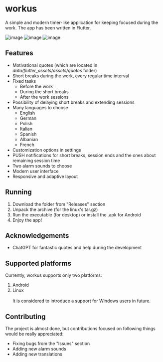 # workus
A simple and modern timer-like application for keeping focused during the work. The app has been written in Flutter.

![image](https://github.com/SiekamCebule/workus/assets/61906978/edccd45a-1390-4d18-a28e-dced12354253)
![image](https://github.com/SiekamCebule/workus/assets/61906978/6802a0e5-e323-40f5-ad1c-6ff5194469cd)
![image](https://github.com/SiekamCebule/workus/assets/61906978/474e8631-120f-4973-81f5-1976d625a52a)

## Features
- Motivational quotes (which are located in *data/flutter_assets/assets/quotes* folder)
- Short breaks during the work, every regular time interval
- Fixed tasks
    - Before the work
    - During the short breaks
    - After the work sessions
- Possibility of delaying short breaks and extending sessions
- Many languages to choose
    - English
    - German
    - Polish
    - Italian
    - Spanish
    - Albanian
    - French
- Customization options in settings
- PUSH notifications for short breaks, session ends and the ones about remaining session time
- Two alarm sounds to choose
- Modern user interface
- Responsive and adaptive layout

## Running
1. Download the folder from "Releases" section
2. Unpack the archive (for the linux's tar.gz)
3. Run the executable (for desktop) or install the .apk for Android
4. Enjoy the app!
## Acknowledgements
- ChatGPT for fantastic quotes and help during the development

## Supported platforms
Currently, workus supports only two platforms:
1. Android
2. Linux <br> <br>
It is considered to introduce a support for Windows users in future.
## Contributing
The project is almost done, but contributions focused on following things would be really appreciated:
- Fixing bugs from the "Issues" section
- Adding new alarm sounds
- Adding new translations
